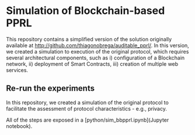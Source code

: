 # Simulation of Blockchain-based PPRL

This repository contains a simplified version of the solution originally available at http://github.com/thiagonobrega/auditable_pprl/. In this version, we created a simulation to execution of the original protocol, which requires several architectural components, such as i) configuration of a Blockchain network, ii) deployment of Smart Contracts, iii) creation of multiple web services.


## Re-run the experiments

In this repository, we created a simulation of the original protocol to facilitate the assessment of protocol characteristics - e.g., privacy.

All of the steps are exposed in a [python/sim_bbpprl.ipynb](Jupyter notebook).